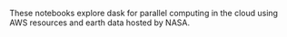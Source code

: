 These notebooks explore dask for parallel computing in the cloud using AWS resources and earth data hosted by NASA.
